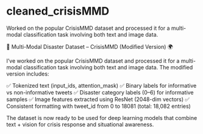 # cleaned_crisisMMD
Worked on the popular CrisisMMD dataset and processed it for a multi-modal classification task involving both text and image data. 

🚨 Multi-Modal Disaster Dataset – CrisisMMD (Modified Version) 🌍

I’ve worked on the popular CrisisMMD dataset and processed it for a multi-modal classification task involving both text and image data. The modified version includes:

✅ Tokenized text (input_ids, attention_mask)
✅ Binary labels for informative vs non-informative tweets
✅ Disaster category labels (0–6) for informative samples
✅ Image features extracted using ResNet (2048-dim vectors)
✅ Consistent formatting with tweet_id from 0 to 18081 (total: 18,082 entries)

The dataset is now ready to be used for deep learning models that combine text + vision for crisis response and situational awareness.
